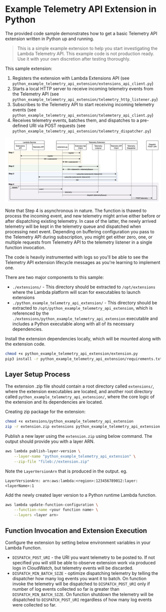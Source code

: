 
# Example Telemetry API Extension in Python

The provided code sample demonstrates how to get a basic Telemetry API extension written in Python up and running.

> This is a simple example extension to help you start investigating the Lambda Telemetry API. This example code is not production ready. Use it with your own discretion after testing thoroughly.

This sample extension: 
1. Registers the extension with Lambda Extensions API (see `python_example_telemetry_api_extension/extensions_api_client.py`)
2. Starts a local HTTP server to receive incoming telemetry events from the Telemetry API (see `python_example_telemetry_api_extension/telemetry_http_listener.py`)
3. Subscribes to the Telemetry API to start receiving incoming telemetry events (see `python_example_telemetry_api_extension/telemetery_api_client.py`)
4. Receives telemetry events, batches them, and dispatches to a pre-defined URI via POST requests (see `python_example_telemetry_api_extension/telemetry_dispatcher.py`)

![](sample-extension-seq-diagram.png)


Note that Step 4 is asynchronous in nature. The function is thawed to process the incoming event, and new telemetry might arrive either before or after dispatching existing telemetry. In case of the latter, the newly arrived telemetry will be kept in the telemetry queue and dispatched when processing next event. Depending on buffering configuration you pass to the Telemetry API during subscription, you might get either zero, one, or multiple requests from Telemetry API to the telemetry listener in a single function invocation. 

The code is heavily instrumented with logs so you'll be able to see the Telemetry API extension lifecycle messages as you're learning to implement one. 

There are two major components to this sample:

* `./extensions/` - This directory should be extracted to `/opt/extensions` where the Lambda platform will scan for executables to launch extensions
* `./python_example_telemetry_api_extension/` - This directory should be extracted to `/opt/python_example_telemetry_api_extension`, which is referenced by the `./extensions/python_example_telemetry_api_extension` executable and includes a Python executable along with all of its necessary dependencies.

Install the extension dependencies locally, which will be mounted along with the extension code.
```bash
chmod +x python_example_telemetry_api_extension/extension.py 
pip3 install -r python_example_telemetry_api_extension/requirements.txt -t ./python_example_telemetry_api_extension/
```

## Layer Setup Process
The extension .zip file should contain a root directory called `extensions/`, where the extension executables are located, and another root directory called `python_example_telemetry_api_extension/`, where the core logic of the extension and its dependencies are located. 

Creating zip package for the extension:

```bash
chmod +x extensions/python_example_telemetry_api_extension
zip -r extension.zip extensions python_example_telemetry_api_extension
```

Publish a new layer using the `extension.zip` using below command. The output should provide you with a layer ARN. 

```bash
aws lambda publish-layer-version \
    --layer-name "python_example_telemetry_api_extension" \
    --zip-file "fileb://extension.zip"
```


Note the `LayerVersionArn` that is produced in the output. eg. 

```
LayerVersionArn: arn:aws:lambda:<region>:123456789012:layer:<layerName>:1
```

Add the newly created layer version to a Python runtime Lambda function.

```bash
aws lambda update-function-configuration \
    --function-name <your function name> \
    --layers <layer arn>
```

## Function Invocation and Extension Execution

Configure the extension by setting below environment variables in your Lambda Function.

* `DISPATCH_POST_URI` - the URI you want telemetry to be posted to. If not specified you will still be able to observe extension work via produced logs in CloudWatch, but telemetry events will be discarded. 
* `DISPATCH_MIN_BATCH_SIZE` - optimize dispatching telemetry by telling the dispatcher how many log events you want it to batch. On function invoke the telemetry will be dispatched to `DISPATCH_POST_URI` only if number of log events collected so far is greater than `DISPATCH_MIN_BATCH_SIZE`. On function shutdown the telemetry will be dispatched to `DISPATCH_POST_URI` regardless of how many log events were collected so far. 
